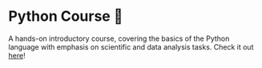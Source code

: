 # Python Course 🐍
A hands-on introductory course, covering the basics of the Python language with emphasis on scientific and data analysis tasks.
Check it out [here](https://fabridamicelli.github.io/python-course/)!
